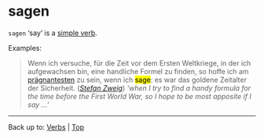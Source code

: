# sagen

`sagen` ‘say’ is a [simple verb](../../simpleVerbs.md).

Examples:

> Wenn ich versuche, für die Zeit vor dem Ersten Weltkriege, in der ich aufgewachsen bin, eine handliche Formel zu finden, so hoffe ich am [prägnantesten](../../../adjectives/p/pr/praegnant.md) zu sein, wenn ich <mark>sage</mark>: es war das goldene Zeitalter der Sicherheit. (*[Stefan Zweig](../../../texts/StefanZweig/DieWeltDerSicherheit.md)*) *‘when I try to find a handy formula for the time before the First World War, so I hope to be most apposite if I say ...’*

----

Back up to: [Verbs](../../index.md) | [Top](../../../index.md)
